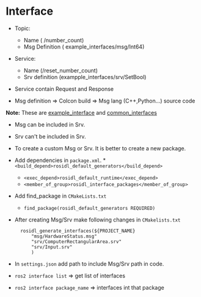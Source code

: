# Interface

* Topic:
    * Name ( /number_count)
    * Msg Definition ( example_interfaces/msg/Int64)

* Service:
    * Name (/reset_number_count)
    * Srv definition (exampple_interfaces/srv/SetBool)

* Service contain Request and Response

* Msg definition => Colcon build  =>  Msg lang (C++,Python...) source code

**Note:** These are [example_interface](https://github.com/ros2/example_interfaces) and [common_interfaces](https://github.com/ros2/common_interfaces) 

* Msg can be included in Srv.
* Srv can't be included in Srv.

* To create a custom Msg or Srv. It is better to create a new package.

* Add dependencies in `package.xml`.
    *` <build_depend>rosidl_default_generators</build_depend>`
    * `<exec_depend>rosidl_default_runtime</exec_depend>`
    * `<member_of_group>rosidl_interface_packages</member_of_group>`


* Add find_package in `CMakeLists.txt`

    * `find_package(rosidl_default_generators REQUIRED)`

* After creating Msg/Srv make following changes in `CMakelists.txt`

        rosidl_generate_interfaces(${PROJECT_NAME}
            "msg/HardwareStatus.msg"
            "srv/ComputerRectangularArea.srv"
            "srv/Input.srv"
            )

* In `settings.json` add path to include Msg/Srv path in code.

* `ros2 interface list` => get list of interfaces
* `ros2 interface package_name` => interfaces int that package


